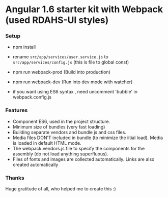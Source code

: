 # Angular 1.6 starter kit with Webpack (used RDAHS-UI styles)

### Setup

- npm install
- rename `src/app/services/user.service.js` to `src/app/services/config.js` (this is file to global const)

- npm run webpack-prod (Build into production)
- npm run webpack-dev (Run into dev mode with watcher)

* if you want using ES6 syntax , need uncomment 'bubble' in webpack.config.js

### Features

- Component ES6, used in the project structure.
- Minimum size of bundles (very fast loading)
- Building separate vendors and bundle js and css files.
- Media files DON'T included in bundle (to minimize the iitial load). Media is loaded in default HTML mode.
- The webpack.vendors.js file to specify the components for the assembly (do not load anything superfluous).
- Files of fonts and images are collected automatically. Links are also created automatically

### Thanks

Huge gratitude of all, who helped me to create this :)